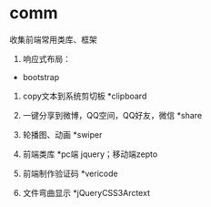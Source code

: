# comm
收集前端常用类库、框架

1. 响应式布局：
* bootstrap

1. copy文本到系统剪切板
*clipboard
1. 一键分享到微博，QQ空间，QQ好友，微信
*share

1. 轮播图、动画
*swiper

1. 前端类库
*pc端 jquery；移动端zepto

1. 前端制作验证码
*vericode

1. 文件弯曲显示
*jQueryCSS3Arctext



